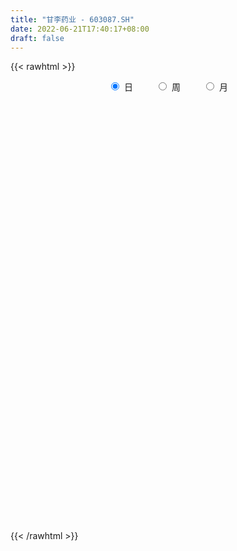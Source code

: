 ```yaml
---
title: "甘李药业 - 603087.SH"
date: 2022-06-21T17:40:17+08:00
draft: false
---
```

{{< rawhtml >}}
    <div style="text-align: center">
        <label style="padding: 1rem;"><input style="margin-right: .5rem" type="radio" name="period" value="D" checked onclick="period_change(this)">日</label>
        <label style="padding: 1rem;"><input style="margin-right: .5rem" type="radio" name="period" value="W" onclick="period_change(this)">周</label>
        <label style="padding: 1rem;"><input style="margin-right: .5rem" type="radio" name="period" value="M" onclick="period_change(this)">月</label>
    </div>
    <div id="chart" style="height: 700px;"></div> 
    <script type="text/javascript">
        const D_v = [1098.54,257.9,315.33,446.21,1379.85,1806.52,822.62,979.66,1244.81,3933.37,2301.64,2888.39,5563.56,36348.81,8197.0,177747.44,95758.16,102603.35,68406.66,80516.4,75981.83,41351.08,66859.57,71590.89,46421.23,44578.84,58151.4,30112.67,33923.48,32670.38,18361.08,33689.09,35402.1,23608.13,19017.78,18590.27,33567.18,21524.45,50193.53,40319.11,45374.05,24464.34,29355.8,53373.84,29315.95,22360.9,14205.19,24825.84,19971.85,15390.8,32191.01,26896.77,29300.33,23049.89,16566.77,22413.13,19061.93,13677.38,20020.02,19465.31,14912.47,16420.29,21993.73,35393.45,21901.98,20282.53,14400.65,9972.54,12718.72,17816.67,30798.23,32948.5,18844.21,19585.31,26246.34,12609.03,16088.64,12137.6,17803.6,11209.15,12378.54,15564.5,13321.1,18346.59,12881.72,25935.8,17657.59,15077.61,17297.18,22917.56,16033.09,12925.66,7371.79,6956.99,10899.66,11182.89,8148.92,7611.0,8315.66,15093.79,23674.26,37574.7,16049.67,12832.89,12739.24,11190.66,8675.81,10751.76,9579.58,11198.13,7270.02,8170.3,14810.31,24939.06,16383.15,32228.49,23124.83,20383.46,19842.15,22817.37,35961.85,27612.09,21386.94,21980.99,35674.36,54474.71,40689.74,28255.15,33873.41,40817.21,63130.26,47433.5,45920.79,85277.79,54655.07,53377.55,54035.98,37147.25,28574.67,24919.33,28128.26,30730.35,44829.43,51350.44,41486.83,29259.61,24139.47,29704.29,25092.83,20540.59,20429.09,24488.84,25642.52,25359.81,28179.42,31616.84,28174.41,32778.06,23789.52,15301.96,19367.09,13417.34,17011.25,12811.41,12200.64,11476.84,26348.51,15525.85,19279.12,17318.61,10239.79,12646.95,9880.09,12696.52,7825.4,7078.4,12611.6,14786.85,9817.06,8116.76,7520.65,6585.69,12886.11,8271.69,12214.44,10295.55,14000.37,10654.86,8635.5,9655.95,7437.42,7258.3,11267.33,9568.87,6914.61,8952.08,8130.75,10454.44,22721.02,12082.88,9681.22,16690.09,16495.07,11134.75,21167.57,14741.57,18587.85,23282.53,12250.04,18546.76,10524.17,9219.59,7532.82,13128.99,21104.2,10065.43,10105.19,10371.26,10778.82,8038.04,13686.37,20359.11,12123.56,15464.09,15873.09,23410.69,16352.5,13403.94,9861.35,11166.08,10596.32,10741.45,9903.18,10557.18,15727.18,8058.87,9930.4,28110.9,12286.66,10712.73,9405.12,12145.34,13453.98,14211.38,26892.76,42462.68,22408.71,16233.03,18856.99,46588.57,19363.84,19633.27,20793.0,21437.84,23851.69,56880.28,49113.58,52957.92,53877.2,68438.3,80928.23,138276.47,92715.76,93395.37,47890.43,49586.75,44301.1,53331.86,57962.25,62992.04,46375.26,42190.7,32358.1,69038.92,41578.08,56779.15,39521.08,29597.83,33604.11,45033.72,24158.21,133959.46,92318.07,40399.59,61217.25,98959.99,62787.8,45614.59,49148.18,32959.04,50579.68,35774.58,28898.22,31191.63,32960.28,29783.26,42172.44,21692.82,28319.76,22538.47,23902.83,27111.8,42597.56,29172.02,21837.15,21939.8,45497.7,29570.78,24797.99,24784.36,55360.63,42908.37,27076.8,23013.98,24817.9,29414.12,25609.76,15932.63,24045.57,23161.36,60958.62,43370.09,27246.54,46490.77,43041.11,33299.4,35376.11,35833.2,31804.33,25172.55,47421.04,36546.82,18644.54,41666.76,30928.28,32024.82,57461.58,94265.01,55805.38,59819.96,28725.63,35472.64,40289.91,48816.31,107517.0,194179.02,137793.72,106145.12,53786.62,68119.07,41431.65,54671.42,40556.25,34650.16,70021.8,90666.09,60857.65,39152.48,44499.71,28661.05,41234.7,35194.88,21349.17,26769.13,25225.41,31678.83,32248.94,30178.1,26296.79,27441.27,24817.11,56161.25,43336.5,29105.0,35940.91,28532.44,37011.94,39449.3,49640.93,58503.27,30077.33,38497.08,30901.06,39297.29,49537.9,29934.21,30810.42,21942.33,25500.96,22832.31,20787.05,26309.91,26081.48,24091.12,43383.61,23387.02,25253.56,38046.11,36452.23,40353.58,53863.58,32626.49,30700.87,59473.71,44686.62,29572.47,44787.28,26719.73,30267.8,44362.4,48435.95,55950.53,53332.85,37709.79,80212.07,43707.63,48322.29,60368.34,52777.59,34584.62,33376.92,30388.98,36519.65,42396.43,36079.14,27322.9,29641.14,46993.57,56545.18,33996.0,30501.2,44718.45,46323.36,35231.37,33926.34,20315.2,20014.0,22639.45,21446.04,35385.6,37718.95,43889.33,29421.84,47512.88,36921.08,48723.41,45040.06,52241.94,47024.95,28009.9,20058.56,27351.2,41412.71,29739.54,25362.52,31514.52,21449.0,23170.65,23393.55,39644.01,23635.81,56385.35,32354.07,34981.82,32096.12,24288.91,45698.13,34537.79,28745.64,46558.34,51027.29,57014.44,45330.0,46814.59,33362.18,34383.74,53215.1,40240.62,58309.54,49642.38,43692.51]
const D_histogram = [0.0,0.582017094,1.5550684686,2.7824769419,4.1694645157,5.6514813178,7.1880056298,8.7549379201,10.3422185031,11.9490685643,13.5811607601,15.2497710316,16.9702893683,15.1074743871,11.2444328708,6.8904129498,3.3269867242,1.0866945904,-0.7096501937,-2.5288984504,-4.9959115996,-6.4990914301,-6.3587695167,-5.8468137682,-5.2934879088,-4.8058400581,-5.3286799862,-5.6073948791,-5.975654565,-5.8686987312,-5.7324483504,-5.3932243172,-4.9131254669,-4.8947669549,-4.7599550454,-4.4009517616,-3.5317798074,-3.2048820203,-6.0816290491,-7.9752091575,-9.4956873747,-9.9368500217,-9.9971685144,-10.0034319955,-9.2596268266,-8.3916028845,-7.3725425554,-6.0337804338,-4.97417445,-3.9722885826,-3.4661385975,-3.1419206436,-2.6295007544,-1.9236235991,-1.1973949972,-0.7349822699,-0.2052188327,0.1594895732,0.6980146937,1.2218515042,1.4873421417,1.721017795,2.0768480272,2.5503114579,2.7158755363,2.4215053215,2.1927466825,2.0867729676,2.2385234159,2.5489641459,3.0510190675,3.3552748333,3.4813245017,3.5704803953,3.128475368,2.8826831887,2.6589743601,2.2377937369,1.6319626684,1.2434838037,1.1491665028,0.9052299689,0.739059865,0.3733880422,0.0962725525,0.5360809952,0.868726831,1.0707531842,0.9143118064,0.9445489787,0.8078952048,0.5177146647,0.3489166365,0.2610613519,0.0932946479,-0.1408659042,-0.2355660565,-0.228419418,-0.184732804,-0.2706224089,-0.5513094541,-1.000662447,-1.4207672447,-1.653689293,-1.5076115636,-1.2194648595,-1.0243527794,-0.7346258768,-0.3920898956,-0.0711692785,0.0848869965,0.1981583704,0.4811636525,0.7537906773,1.0792080542,1.6313457482,1.9202300507,2.141378167,2.0853405602,1.9928754902,2.051467443,1.9991570572,1.9833727993,1.9421169754,2.1506664762,1.7660516679,1.7341659853,1.462872244,1.6369794547,2.0340013469,2.8784216038,3.2791597247,3.9502369363,3.5385067113,3.9574984085,3.8884997265,2.5115605676,1.4285345913,0.4524195851,-0.4225017064,-0.6696076978,-0.6969934543,-0.0794790844,-0.0057272597,-0.7495372917,-1.371574885,-2.1285278968,-2.7672433996,-2.5134847942,-2.3524728176,-2.4702896172,-2.7561698641,-2.5594199854,-2.0895363009,-1.365580803,-0.6244301984,-0.366227467,-0.6761457624,-1.2152356038,-1.3946852701,-1.6788344789,-1.9824437627,-2.3843916524,-2.2260521882,-2.2130727996,-2.0928329528,-2.5035926673,-2.5492100757,-2.8510723967,-3.0008514019,-2.8210835571,-2.4128671498,-2.1115744018,-2.0031526853,-1.6810559386,-1.3025410401,-0.764500922,-0.2142009438,0.1577942206,0.4728378026,0.5054870248,0.6390710207,0.9340352098,1.1376976134,1.2976678828,1.5216556541,1.8541595249,1.9311652278,1.7853463322,1.6374572911,1.4986729809,1.1971471712,0.5897160262,0.4311446718,0.3187327221,0.1172508658,-0.0333988367,0.0312840746,0.4961435734,0.6968450084,0.7753893025,0.9374091025,0.80735346,0.7774532127,1.0641181759,1.0926817616,0.9822880298,0.3390703788,-0.1207891917,-0.6359854426,-0.7681209252,-0.8659112265,-0.9325220109,-0.6650953316,-0.262706637,-0.042557667,0.0710686983,0.0454399263,-0.1664250642,-0.2295393773,-0.0417873544,0.2896267384,0.4601175683,0.4099923208,0.4791912147,0.6918507881,0.5541255545,0.2754948687,0.0980243232,-0.1211947423,-0.225263061,-0.1229147647,-0.1017665298,-0.1859964368,-0.478216554,-0.5831729186,-0.7215544655,-1.2032011865,-1.3672110916,-1.2885097415,-1.2292637216,-1.2846242214,-0.9662841564,-0.7606914009,-0.7949925533,-1.0596456273,-1.0899057944,-1.0859689495,-1.0730073756,-1.3091701513,-1.3344800088,-1.3528128652,-1.3282667612,-1.2285174196,-1.061724949,-1.1138672735,-1.1767080092,-1.2530416638,-1.3482057161,-1.4464726298,-1.3282761252,-0.8465532467,-0.7531684199,-0.9561429019,-1.0729504415,-0.9216886179,-0.7620353607,-0.6031167936,-0.2780308192,0.1048035094,0.417371865,0.5875138124,0.6530220484,1.0360368779,1.3065250641,1.5403805888,1.6251009805,1.5686342917,1.6279138193,1.5365810769,1.3993581869,1.5813534798,1.3695430861,1.251374931,1.4083933474,1.7162413713,1.7743831754,1.6197822899,1.5730145631,1.4644274901,1.4502740467,1.3293730324,1.1378526865,1.0243877233,0.8498641541,0.6525783314,0.363726414,0.20091254,-0.0126722318,-0.0968823596,-0.2555500547,-0.279678545,-0.0490995364,0.0808990608,0.1312840285,0.1849877737,0.374742778,0.4130561602,0.2673451322,0.3266649776,0.4863893101,0.4927944063,0.4705661084,0.4381418023,0.3062159918,0.1117606405,-0.125987956,-0.2173010806,-0.3321646149,-0.4460762104,-0.693440054,-0.9122604441,-0.9937028762,-1.1739582602,-1.1596010625,-1.0481775501,-0.9636060645,-0.9217145685,-0.7669086269,-0.5738625838,-0.3133297454,-0.2251047287,-0.1105064279,0.0589007585,0.2000394037,0.256892973,0.3811586882,0.5945390928,0.6719063948,0.5761114003,0.5305672137,0.4857886595,0.4599609133,0.4954563568,0.6761643941,1.0377066516,1.1447445945,1.0132063464,0.8975398267,0.6388477012,0.4679026516,0.3943120849,0.3368371963,0.2763922717,0.3602141986,0.4526635116,0.4546593396,0.4141360297,0.2632654541,0.1845572938,0.0060893491,-0.1745102589,-0.2617033854,-0.2220043689,-0.2664437768,-0.275166983,-0.2029836225,-0.1331887014,-0.1486562654,-0.1768480987,-0.1645474279,-0.0428973083,-0.0408687432,-0.0302287039,-0.0006401447,0.0022611127,0.0469902948,0.0854902297,-0.0104007908,-0.232061882,-0.3736238335,-0.5020192615,-0.5613186029,-0.6380159447,-0.7992771504,-0.8743543738,-0.9807439033,-0.9406791447,-0.9619383316,-0.8964355479,-0.7715608817,-0.6097934263,-0.426887147,-0.2808282311,-0.2918782652,-0.2820939567,-0.1844543797,-0.1366405736,-0.1088499334,-0.0392967983,0.1441349938,0.1911646536,0.2767961751,0.1906879605,0.2294831613,0.2999744682,0.3840387769,0.4598411088,0.4469475128,0.4202379055,0.2800118991,0.0108928478,-0.2687714845,-0.3866099505,-0.2076985408,-0.1452567565,-0.2666099608,-0.2434751609,-0.1387322109,-0.0046060457,0.0981584977,0.1188576531,0.1850430308,0.2586162249,0.2130346607,0.1431745388,0.0786637158,0.149619884,0.1974006923,0.2021739035,0.2073595432,0.1073982622,-0.0413463622,-0.1949068196,-0.1834474634,-0.2091383498,-0.1714133684,-0.1095673558,-0.0553785678,-0.0789030571,-0.0469772556,-0.1343870351,-0.1947027357,-0.4277982982,-0.5977268311,-0.5627162958,-0.5733907343,-0.3708787681,-0.1089722382,0.0547887123,0.1840623127,0.2940963086,0.3658493487,0.4651729137,0.4989290245,0.4548586522,0.3939141535,0.3438355797,0.2928364384,0.3268674685,0.3682687914,0.2096161686,0.1503927403,0.1415733567,0.1408733685,0.1807159675,0.2600619641,0.3198487913,0.3801057785,0.4283360476,0.4795635139,0.5135748755,0.4693862028,0.4827290262,0.4633232396,0.4393069508,0.4305275386,0.4314154539,0.4871106117,0.4569798831,0.3812512245]
const D_fast = [0.0,0.7275213675,2.0893398593,4.0123675681,6.4417212708,9.3366084023,12.6701341218,16.4258008921,20.5986361009,25.1927533032,30.220135689,35.7011887184,41.6642793971,43.5783330127,42.5263997142,39.8949830306,37.1633034861,35.1946849998,33.2209276673,30.769454798,27.0534637489,23.9255110608,22.4761405951,21.5263929016,20.7563467838,20.0425346199,18.1875246953,16.5069610826,14.6447877554,13.2845689065,11.9877071997,10.9786251536,10.2304426371,9.0251094104,7.9699325586,7.2286979019,7.2149249043,6.7406021864,2.3434478953,-1.5439345025,-5.4383345634,-8.3637097158,-10.9233203371,-13.4304418171,-15.0015433548,-16.2314201339,-17.0554954436,-17.2251784305,-17.4091160592,-17.4003023374,-17.7606870017,-18.2219492087,-18.3669045081,-18.1419332526,-17.7150534,-17.4363862402,-16.9579275111,-16.5533467119,-15.8403179181,-15.0110182315,-14.3736920585,-13.7097619565,-12.8347197175,-11.7236784223,-10.8791454598,-10.5681393443,-10.2487113126,-9.8329917856,-9.1216104834,-8.1739287169,-6.9091190285,-5.7660445543,-4.7696637605,-3.7878877681,-3.4477739533,-2.9728953355,-2.531860574,-2.393592763,-2.5914331644,-2.6690410782,-2.4760667533,-2.4936957951,-2.4751009327,-2.747425745,-3.0004730965,-2.426644405,-1.8768168615,-1.4071022122,-1.3349656384,-1.0685912214,-1.0032711942,-1.1640230681,-1.2455919372,-1.2681818838,-1.4126249259,-1.682001954,-1.8355936204,-1.8855518363,-1.8880484233,-2.0415936305,-2.4601080392,-3.1596266439,-3.9349232528,-4.5812676244,-4.8120927859,-4.8288122966,-4.8897884113,-4.783717978,-4.5392044707,-4.2360761732,-4.058798149,-3.8959871825,-3.4926909873,-3.0316162932,-2.4363969027,-1.4764227717,-0.7074809565,0.0490117016,0.5143092348,0.9200630374,1.491521851,1.9390007294,2.4190596714,2.8633330912,3.6095492112,3.6664473198,4.0681031335,4.1625274532,4.7458795276,5.6514017565,7.2154274144,8.4359554665,10.0945919122,10.567488365,11.9758546643,12.878980914,12.1299318969,11.4040395685,10.5410294586,9.5604827404,9.1459748246,8.9443407045,9.5419853033,9.6143053131,8.6831109582,7.7181796436,6.4290946576,5.098568305,4.7239557118,4.296849484,3.56146028,2.5865375672,2.1434324495,2.0909320588,2.473492356,3.0585354109,3.2251812755,2.7462265395,1.9033277972,1.3752068134,0.6713489848,-0.1278712396,-1.1259170424,-1.5240906252,-2.0643794366,-2.467347828,-3.5040057092,-4.1869256366,-5.2015560568,-6.1015479124,-6.627050957,-6.8220513371,-7.0486521895,-7.4410186444,-7.5391858823,-7.4863062438,-7.1393913562,-6.6426416139,-6.2311978944,-5.7979448617,-5.6389238833,-5.3455721323,-4.8170991407,-4.3290123337,-3.8446250937,-3.2402234088,-2.4441796568,-1.8843826469,-1.5838649595,-1.3223896778,-1.0865057428,-1.0887447596,-1.5487468981,-1.5995320846,-1.6322608537,-1.8044299936,-1.9634294053,-1.8909254753,-1.3020300831,-0.927117396,-0.6547257763,-0.2583537007,-0.1865709782,-0.0221079223,0.5305865849,0.832320611,0.9674988866,0.4090488303,-0.0810080381,-0.7552006497,-1.0793663636,-1.3936344715,-1.6933757586,-1.5922229122,-1.2555108769,-1.0460013236,-0.9146077838,-0.9288765742,-1.1823478307,-1.3028469881,-1.1255418039,-0.7217210264,-0.4362008044,-0.3838279718,-0.1948312742,0.1907909963,0.1915971513,-0.0181598173,-0.171124282,-0.4206420332,-0.581026117,-0.5094065119,-0.5136999094,-0.6444289256,-1.0562031814,-1.3069527756,-1.625722939,-2.4081699565,-2.9139826346,-3.1574087198,-3.4054786303,-3.7819951854,-3.7052261595,-3.6898062543,-3.922855545,-4.4524200258,-4.7551566415,-5.0227120339,-5.278002304,-5.8414576175,-6.2003874772,-6.5569235499,-6.8644441362,-7.0718241495,-7.1704629161,-7.501072059,-7.858089797,-8.2476838676,-8.6798993489,-9.13978442,-9.3536569467,-9.08357238,-9.1784796581,-9.6204898656,-10.0055350155,-10.0846953464,-10.1155509294,-10.1074115607,-9.8518332912,-9.4427980852,-9.0258867633,-8.7088663628,-8.4801026146,-7.8380785657,-7.2409591134,-6.6220084416,-6.1310128048,-5.7953209206,-5.3290629382,-5.0362504114,-4.8236337546,-4.2463000918,-4.115724714,-3.9210491363,-3.411932383,-2.6750240164,-2.1732864184,-1.9229417315,-1.5764558174,-1.3189360179,-0.9705209497,-0.7590787059,-0.6661358801,-0.5235039125,-0.4855614432,-0.519702683,-0.717622997,-0.8302087359,-1.0469615657,-1.1553922834,-1.3779474921,-1.4719956187,-1.2536914942,-1.1034681319,-1.020262157,-0.9203114683,-0.6368707696,-0.4952933473,-0.5741680923,-0.4331820025,-0.1518603424,-0.0222566447,0.0731565845,0.150267729,0.0948959164,-0.0716192748,-0.3408648602,-0.4865032549,-0.6844079431,-0.9098385911,-1.3305624482,-1.7774479494,-2.1073161004,-2.5810610496,-2.8566041174,-3.0072249926,-3.1635550231,-3.3520921692,-3.3890133843,-3.3394329872,-3.1572325851,-3.1252837506,-3.0383120568,-2.8541796807,-2.6630311846,-2.5419543721,-2.3223989849,-1.960383807,-1.7150399064,-1.6668070508,-1.579709434,-1.5030408233,-1.4138783411,-1.2545188085,-0.9047696726,-0.2838007522,0.1094233394,0.2311866778,0.3399051148,0.2409249145,0.1869555278,0.2119429824,0.2386773929,0.2473305362,0.4212060127,0.6268212036,0.7424818665,0.805492564,0.720438352,0.6878695151,0.5109239078,0.2866967349,0.1340777621,0.1182756864,0.0072253343,-0.0702896177,-0.0488521628,-0.012354417,-0.0649860474,-0.1373899054,-0.1662260915,-0.055300299,-0.0634889197,-0.0604060564,-0.0309775333,-0.0275109977,0.0289657581,0.0888382504,-0.0096529679,-0.2893295296,-0.5242974394,-0.7781976828,-0.9778266749,-1.2140280028,-1.5751084962,-1.868774313,-2.2203498183,-2.4154548459,-2.6771986158,-2.835804719,-2.9038202732,-2.8945011743,-2.8183166818,-2.7424648238,-2.8264844242,-2.8872236048,-2.8356976227,-2.8220439601,-2.8214658032,-2.7617368677,-2.5422713272,-2.4474505039,-2.2926199387,-2.3310561632,-2.234890172,-2.0894052481,-1.9093312451,-1.718568636,-1.6197253538,-1.5413754848,-1.6115985164,-1.8779943557,-2.2248515592,-2.4393425127,-2.3123557383,-2.2862281431,-2.4742338376,-2.5119678279,-2.4419079306,-2.3089332768,-2.181629109,-2.1312155404,-2.018769405,-1.8805421546,-1.8728650536,-1.9069315408,-1.9517764349,-1.8434152957,-1.7462843143,-1.6909676272,-1.6339421018,-1.7070538171,-1.8661350321,-2.0684221945,-2.1028247041,-2.1808001779,-2.1859285386,-2.1514743649,-2.111130219,-2.1543804725,-2.1341989848,-2.2552055232,-2.3641969076,-2.7042420447,-3.0236022854,-3.1292708241,-3.2832929461,-3.173500672,-2.9388372017,-2.761379073,-2.5860898945,-2.4025318214,-2.2393164442,-2.0236996507,-1.8652112837,-1.795566993,-1.7580329533,-1.7221526322,-1.699942664,-1.5841947668,-1.450726246,-1.5569748266,-1.5786000698,-1.5520261142,-1.5175077603,-1.4324861695,-1.2881246819,-1.1483756568,-0.993092225,-0.837777944,-0.6666595992,-0.5042545187,-0.4310966407,-0.2970715608,-0.2006465375,-0.1148360885,-0.0159836161,0.0927581627,0.2702309733,0.3543452156,0.373929363]
const D_slow = [0.0,0.1455042735,0.5342713907,1.2298906261,2.2722567551,3.6851270845,5.482128492,7.670862972,10.2564175978,13.2436847388,16.6389749289,20.4514176868,24.6939900289,28.4708586256,31.2819668433,33.0045700808,33.8363167618,34.1079904094,33.930577861,33.2983532484,32.0493753485,30.424602491,28.8349101118,27.3732066697,26.0498346926,24.848374678,23.5162046815,22.1143559617,20.6204423204,19.1532676376,17.7201555501,16.3718494708,15.143568104,13.9198763653,12.729887604,11.6296496636,10.7467047117,9.9454842066,8.4250769444,6.431274655,4.0573528113,1.5731403059,-0.9261518227,-3.4270098216,-5.7419165282,-7.8398172494,-9.6829528882,-11.1913979967,-12.4349416092,-13.4280137548,-14.2945484042,-15.0800285651,-15.7374037537,-16.2183096535,-16.5176584028,-16.7014039703,-16.7527086784,-16.7128362851,-16.5383326117,-16.2328697357,-15.8610342002,-15.4307797515,-14.9115677447,-14.2739898802,-13.5950209961,-12.9896446658,-12.4414579951,-11.9197647532,-11.3601338993,-10.7228928628,-9.9601380959,-9.1213193876,-8.2509882622,-7.3583681634,-6.5762493214,-5.8555785242,-5.1908349341,-4.6313864999,-4.2233958328,-3.9125248819,-3.6252332562,-3.398925764,-3.2141607977,-3.1208137871,-3.096745649,-2.9627254002,-2.7455436925,-2.4778553964,-2.2492774448,-2.0131402001,-1.8111663989,-1.6817377328,-1.5945085737,-1.5292432357,-1.5059195737,-1.5411360498,-1.6000275639,-1.6571324184,-1.7033156194,-1.7709712216,-1.9087985851,-2.1589641969,-2.5141560081,-2.9275783313,-3.3044812222,-3.6093474371,-3.8654356319,-4.0490921012,-4.1471145751,-4.1649068947,-4.1436851456,-4.0941455529,-3.9738546398,-3.7854069705,-3.5156049569,-3.1077685199,-2.6277110072,-2.0923664655,-1.5710313254,-1.0728124528,-0.5599455921,-0.0601563278,0.435686872,0.9212161159,1.4588827349,1.9003956519,2.3339371482,2.6996552092,3.1089000729,3.6174004096,4.3370058106,5.1567957418,6.1443549759,7.0289816537,8.0183562558,8.9904811874,9.6183713293,9.9755049772,10.0886098734,9.9829844468,9.8155825224,9.6413341588,9.6214643877,9.6200325728,9.4326482499,9.0897545286,8.5576225544,7.8658117045,7.237440506,6.6493223016,6.0317498973,5.3427074313,4.7028524349,4.1804683597,3.8390731589,3.6829656093,3.5914087426,3.422372302,3.118563401,2.7698920835,2.3501834638,1.8545725231,1.25847461,0.7019615629,0.148693363,-0.3745148752,-1.000413042,-1.6377155609,-2.3504836601,-3.1006965106,-3.8059673998,-4.4091841873,-4.9370777877,-5.4378659591,-5.8581299437,-6.1837652037,-6.3748904342,-6.4284406702,-6.388992115,-6.2707826643,-6.1444109081,-5.984643153,-5.7511343505,-5.4667099472,-5.1422929765,-4.7618790629,-4.2983391817,-3.8155478747,-3.3692112917,-2.9598469689,-2.5851787237,-2.2858919309,-2.1384629243,-2.0306767564,-1.9509935759,-1.9216808594,-1.9300305686,-1.9222095499,-1.7981736566,-1.6239624045,-1.4301150788,-1.1957628032,-0.9939244382,-0.799561135,-0.533531591,-0.2603611506,-0.0147891432,0.0699784515,0.0397811536,-0.1192152071,-0.3112454384,-0.527723245,-0.7608537477,-0.9271275806,-0.9928042399,-1.0034436566,-0.985676482,-0.9743165005,-1.0159227665,-1.0733076108,-1.0837544494,-1.0113477648,-0.8963183728,-0.7938202926,-0.6740224889,-0.5010597919,-0.3625284032,-0.2936546861,-0.2691486052,-0.2994472908,-0.3557630561,-0.3864917472,-0.4119333797,-0.4584324889,-0.5779866274,-0.723779857,-0.9041684734,-1.20496877,-1.5467715429,-1.8688989783,-2.1762149087,-2.497370964,-2.7389420031,-2.9291148534,-3.1278629917,-3.3927743985,-3.6652508471,-3.9367430845,-4.2049949284,-4.5322874662,-4.8659074684,-5.2041106847,-5.536177375,-5.8433067299,-6.1087379672,-6.3872047855,-6.6813817878,-6.9946422038,-7.3316936328,-7.6933117902,-8.0253808215,-8.2370191332,-8.4253112382,-8.6643469637,-8.932584574,-9.1630067285,-9.3535155687,-9.5042947671,-9.5738024719,-9.5476015946,-9.4432586283,-9.2963801752,-9.1331246631,-8.8741154436,-8.5474841776,-8.1623890304,-7.7561137853,-7.3639552123,-6.9569767575,-6.5728314883,-6.2229919415,-5.8276535716,-5.4852678001,-5.1724240673,-4.8203257305,-4.3912653876,-3.9476695938,-3.5427240213,-3.1494703805,-2.783363508,-2.4207949963,-2.0884517382,-1.8039885666,-1.5478916358,-1.3354255973,-1.1722810144,-1.0813494109,-1.0311212759,-1.0342893339,-1.0585099238,-1.1223974375,-1.1923170737,-1.2045919578,-1.1843671926,-1.1515461855,-1.1052992421,-1.0116135476,-0.9083495075,-0.8415132245,-0.7598469801,-0.6382496525,-0.515051051,-0.3974095239,-0.2878740733,-0.2113200754,-0.1833799152,-0.2148769042,-0.2692021744,-0.3522433281,-0.4637623807,-0.6371223942,-0.8651875052,-1.1136132243,-1.4071027893,-1.697003055,-1.9590474425,-2.1999489586,-2.4303776007,-2.6221047574,-2.7655704034,-2.8439028397,-2.9001790219,-2.9278056289,-2.9130804393,-2.8630705883,-2.7988473451,-2.703557673,-2.5549228998,-2.3869463011,-2.2429184511,-2.1102766477,-1.9888294828,-1.8738392545,-1.7499751653,-1.5809340667,-1.3215074038,-1.0353212552,-0.7820196686,-0.5576347119,-0.3979227866,-0.2809471237,-0.1823691025,-0.0981598034,-0.0290617355,0.0609918141,0.174157692,0.2878225269,0.3913565343,0.4571728979,0.5033122213,0.5048345586,0.4612069939,0.3957811475,0.3402800553,0.2736691111,0.2048773653,0.1541314597,0.1208342844,0.083670218,0.0394581933,-0.0016786636,-0.0124029907,-0.0226201765,-0.0301773525,-0.0303373886,-0.0297721105,-0.0180245368,0.0033480207,0.000747823,-0.0572676475,-0.1506736059,-0.2761784213,-0.416508072,-0.5760120582,-0.7758313458,-0.9944199392,-1.2396059151,-1.4747757012,-1.7152602841,-1.9393691711,-2.1322593915,-2.2847077481,-2.3914295348,-2.4616365926,-2.5346061589,-2.6051296481,-2.651243243,-2.6854033864,-2.7126158698,-2.7224400694,-2.6864063209,-2.6386151575,-2.5694161138,-2.5217441236,-2.4643733333,-2.3893797163,-2.293370022,-2.1784097448,-2.0666728666,-1.9616133903,-1.8916104155,-1.8888872035,-1.9560800746,-2.0527325623,-2.1046571975,-2.1409713866,-2.2076238768,-2.268492667,-2.3031757197,-2.3043272312,-2.2797876067,-2.2500731935,-2.2038124358,-2.1391583795,-2.0858997143,-2.0501060796,-2.0304401507,-1.9930351797,-1.9436850066,-1.8931415307,-1.8413016449,-1.8144520794,-1.8247886699,-1.8735153748,-1.9193772407,-1.9716618281,-2.0145151702,-2.0419070092,-2.0557516511,-2.0754774154,-2.0872217293,-2.1208184881,-2.169494172,-2.2764437465,-2.4258754543,-2.5665545283,-2.7099022118,-2.8026219039,-2.8298649634,-2.8161677853,-2.7701522072,-2.69662813,-2.6051657929,-2.4888725644,-2.3641403083,-2.2504256452,-2.1519471069,-2.0659882119,-1.9927791023,-1.9110622352,-1.8189950374,-1.7665909952,-1.7289928101,-1.6935994709,-1.6583811288,-1.613202137,-1.5481866459,-1.4682244481,-1.3731980035,-1.2661139916,-1.1462231131,-1.0178293942,-0.9004828435,-0.779800587,-0.6639697771,-0.5541430394,-0.4465111547,-0.3386572912,-0.2168796383,-0.1026346675,-0.0073218614]
const D_data = [['2020-06-29', 91.18, 91.18, 91.18, 91.18],['2020-06-30', 100.3, 100.3, 100.3, 100.3],['2020-07-01', 110.33, 110.33, 110.33, 110.33],['2020-07-02', 121.36, 121.36, 121.36, 121.36],['2020-07-03', 133.5, 133.5, 133.5, 133.5],['2020-07-06', 146.85, 146.85, 146.85, 146.85],['2020-07-07', 161.54, 161.54, 161.54, 161.54],['2020-07-08', 177.69, 177.69, 177.69, 177.69],['2020-07-09', 195.46, 195.46, 195.46, 195.46],['2020-07-10', 215.01, 215.01, 215.01, 215.01],['2020-07-13', 236.51, 236.51, 236.51, 236.51],['2020-07-14', 260.16, 260.16, 260.16, 260.16],['2020-07-15', 286.18, 286.18, 286.18, 286.18],['2020-07-16', 266.0, 257.56, 257.56, 268.0],['2020-07-17', 231.8, 231.8, 231.8, 231.8],['2020-07-20', 208.62, 215.22, 208.62, 230.0],['2020-07-21', 207.0, 212.52, 204.0, 218.06],['2020-07-22', 209.8, 219.98, 205.0, 225.99],['2020-07-23', 215.99, 219.6, 212.6, 224.13],['2020-07-24', 218.0, 213.0, 212.68, 232.65],['2020-07-27', 214.98, 194.89, 191.7, 216.0],['2020-07-28', 197.88, 196.04, 193.21, 201.0],['2020-07-29', 194.2, 212.01, 193.69, 215.0],['2020-07-30', 211.0, 217.55, 209.12, 229.28],['2020-07-31', 214.24, 220.3, 214.2, 224.5],['2020-08-03', 220.5, 221.88, 218.01, 225.5],['2020-08-04', 222.0, 208.5, 207.5, 222.0],['2020-08-05', 204.0, 208.25, 203.0, 211.88],['2020-08-06', 206.5, 203.77, 200.01, 210.1],['2020-08-07', 203.66, 207.1, 198.25, 208.5],['2020-08-10', 205.0, 206.1, 201.61, 206.38],['2020-08-11', 205.41, 207.9, 204.5, 215.11],['2020-08-12', 208.5, 210.0, 202.0, 215.1],['2020-08-13', 212.0, 203.7, 203.0, 212.11],['2020-08-14', 207.0, 203.6, 200.58, 207.99],['2020-08-17', 201.77, 205.81, 200.77, 206.14],['2020-08-18', 204.9, 213.95, 203.61, 215.04],['2020-08-19', 212.0, 209.17, 208.53, 214.0],['2020-08-20', 150.0, 159.67, 150.0, 163.96],['2020-08-21', 155.3, 154.46, 152.12, 157.39],['2020-08-24', 153.87, 143.6, 140.0, 153.88],['2020-08-25', 144.9, 144.4, 142.4, 145.79],['2020-08-26', 143.07, 139.85, 139.8, 145.85],['2020-08-27', 138.3, 132.0, 129.92, 139.7],['2020-08-28', 132.05, 135.01, 130.05, 135.45],['2020-08-31', 133.85, 132.88, 132.81, 136.0],['2020-09-01', 131.03, 132.31, 131.03, 132.77],['2020-09-02', 132.55, 135.84, 132.55, 136.77],['2020-09-03', 135.84, 132.74, 132.5, 135.84],['2020-09-04', 130.03, 132.17, 129.12, 132.65],['2020-09-07', 130.28, 125.08, 124.81, 131.8],['2020-09-08', 125.08, 120.3, 119.19, 125.99],['2020-09-09', 118.0, 120.41, 114.51, 123.49],['2020-09-10', 121.1, 122.03, 120.8, 125.6],['2020-09-11', 123.0, 122.58, 122.28, 125.53],['2020-09-14', 124.0, 119.35, 118.01, 124.0],['2020-09-15', 119.34, 120.12, 116.01, 121.5],['2020-09-16', 119.09, 118.07, 117.5, 121.3],['2020-09-17', 117.44, 120.67, 116.01, 121.16],['2020-09-18', 122.65, 121.8, 120.03, 124.83],['2020-09-21', 121.0, 119.5, 118.9, 121.49],['2020-09-22', 118.8, 119.51, 117.5, 122.1],['2020-09-23', 119.57, 122.0, 118.59, 123.11],['2020-09-24', 121.27, 125.5, 121.0, 126.24],['2020-09-25', 125.61, 123.5, 122.68, 126.94],['2020-09-28', 122.6, 117.55, 117.55, 123.01],['2020-09-29', 117.6, 116.99, 115.5, 118.6],['2020-09-30', 117.01, 117.6, 116.7, 118.8],['2020-10-09', 119.0, 121.03, 119.0, 121.18],['2020-10-12', 121.03, 124.62, 121.03, 125.03],['2020-10-13', 124.2, 130.0, 124.0, 131.3],['2020-10-14', 130.1, 130.92, 128.13, 135.0],['2020-10-15', 130.0, 131.36, 128.5, 132.72],['2020-10-16', 130.83, 133.2, 130.6, 135.0],['2020-10-19', 134.0, 127.28, 127.08, 135.17],['2020-10-20', 126.61, 129.4, 126.28, 129.65],['2020-10-21', 129.45, 129.84, 128.5, 133.36],['2020-10-22', 129.85, 126.88, 126.58, 129.85],['2020-10-23', 126.85, 122.7, 122.01, 128.24],['2020-10-26', 121.11, 123.3, 118.65, 123.45],['2020-10-27', 121.91, 126.1, 121.91, 126.48],['2020-10-28', 124.0, 123.63, 122.24, 124.98],['2020-10-29', 120.5, 123.68, 120.5, 124.61],['2020-10-30', 123.18, 119.73, 119.73, 123.19],['2020-11-02', 119.03, 118.84, 117.85, 120.88],['2020-11-03', 118.83, 128.09, 118.2, 129.7],['2020-11-04', 128.0, 129.0, 126.55, 130.02],['2020-11-05', 130.15, 129.22, 127.78, 131.35],['2020-11-06', 128.68, 125.31, 124.3, 128.68],['2020-11-09', 125.31, 127.75, 123.53, 128.41],['2020-11-10', 127.89, 125.8, 125.68, 129.29],['2020-11-11', 126.01, 123.0, 121.89, 126.43],['2020-11-12', 122.88, 123.39, 122.03, 124.3],['2020-11-13', 122.6, 123.73, 121.35, 124.1],['2020-11-16', 124.15, 121.96, 121.51, 124.89],['2020-11-17', 121.7, 119.8, 119.08, 121.96],['2020-11-18', 119.88, 120.28, 119.88, 121.97],['2020-11-19', 120.28, 120.9, 119.2, 121.2],['2020-11-20', 120.3, 121.09, 120.3, 122.7],['2020-11-23', 120.38, 118.92, 118.03, 121.09],['2020-11-24', 114.1, 114.89, 114.1, 118.5],['2020-11-25', 114.29, 109.88, 106.0, 114.99],['2020-11-26', 109.88, 106.58, 106.02, 109.88],['2020-11-27', 106.1, 105.53, 104.0, 107.49],['2020-11-30', 105.54, 108.33, 105.5, 108.88],['2020-12-01', 108.33, 109.7, 107.63, 111.88],['2020-12-02', 109.4, 108.41, 108.1, 110.32],['2020-12-03', 108.41, 109.64, 108.05, 111.11],['2020-12-04', 109.34, 110.98, 108.5, 111.11],['2020-12-07', 111.31, 111.73, 111.0, 113.13],['2020-12-08', 111.71, 110.37, 110.21, 112.31],['2020-12-09', 109.91, 110.09, 109.6, 111.98],['2020-12-10', 109.12, 112.99, 108.11, 113.2],['2020-12-11', 113.0, 114.31, 112.66, 117.05],['2020-12-14', 114.0, 116.81, 111.17, 117.12],['2020-12-15', 117.81, 122.65, 117.26, 124.9],['2020-12-16', 122.65, 122.65, 121.5, 126.66],['2020-12-17', 122.52, 124.48, 122.52, 125.8],['2020-12-18', 123.95, 122.89, 122.68, 126.39],['2020-12-21', 122.0, 123.48, 118.41, 124.44],['2020-12-22', 124.34, 126.79, 124.3, 129.4],['2020-12-23', 127.5, 127.0, 126.2, 130.89],['2020-12-24', 126.79, 128.9, 125.35, 130.5],['2020-12-25', 128.94, 130.1, 127.12, 130.2],['2020-12-28', 130.97, 135.5, 128.53, 135.77],['2020-12-29', 135.7, 129.4, 129.01, 143.27],['2020-12-30', 129.38, 134.4, 125.26, 134.58],['2020-12-31', 132.05, 132.22, 130.03, 135.5],['2021-01-04', 132.2, 139.2, 129.0, 139.2],['2021-01-05', 137.1, 145.5, 137.1, 145.5],['2021-01-06', 146.99, 157.02, 146.76, 159.9],['2021-01-07', 157.27, 157.99, 150.01, 160.58],['2021-01-08', 156.0, 168.0, 155.01, 168.01],['2021-01-11', 168.6, 159.08, 154.44, 181.28],['2021-01-12', 160.0, 173.6, 155.49, 173.75],['2021-01-13', 173.65, 172.8, 165.89, 179.74],['2021-01-14', 169.0, 156.38, 156.23, 171.48],['2021-01-15', 155.6, 156.37, 150.5, 159.9],['2021-01-18', 154.0, 154.31, 151.17, 159.59],['2021-01-19', 153.2, 152.0, 151.88, 158.32],['2021-01-20', 151.9, 157.8, 151.9, 158.6],['2021-01-21', 156.28, 160.65, 155.94, 162.61],['2021-01-22', 160.98, 171.4, 157.0, 171.52],['2021-01-25', 171.23, 167.8, 165.6, 178.87],['2021-01-26', 163.9, 156.79, 156.66, 165.97],['2021-01-27', 155.99, 155.08, 149.26, 158.14],['2021-01-28', 152.41, 149.5, 149.49, 155.0],['2021-01-29', 151.0, 146.4, 143.0, 154.48],['2021-02-01', 147.69, 155.5, 146.5, 155.5],['2021-02-02', 155.8, 154.5, 152.7, 157.3],['2021-02-03', 155.18, 150.09, 150.0, 156.5],['2021-02-04', 147.69, 145.6, 143.0, 150.69],['2021-02-05', 148.59, 149.99, 147.35, 153.68],['2021-02-08', 152.0, 153.99, 145.11, 155.5],['2021-02-09', 153.53, 159.6, 151.8, 162.54],['2021-02-10', 158.2, 163.53, 158.2, 166.0],['2021-02-18', 168.0, 160.31, 159.0, 168.0],['2021-02-19', 161.0, 153.13, 150.6, 161.44],['2021-02-22', 152.65, 147.66, 147.65, 153.25],['2021-02-23', 147.66, 149.59, 147.01, 151.3],['2021-02-24', 148.1, 146.15, 144.5, 150.15],['2021-02-25', 147.0, 143.14, 143.0, 147.5],['2021-02-26', 141.0, 138.46, 136.4, 142.02],['2021-03-01', 140.0, 143.11, 138.79, 143.18],['2021-03-02', 143.28, 140.03, 139.2, 144.29],['2021-03-03', 140.0, 139.99, 137.99, 140.88],['2021-03-04', 139.53, 130.6, 130.2, 139.53],['2021-03-05', 129.8, 131.72, 126.41, 133.1],['2021-03-08', 131.73, 125.11, 125.07, 133.65],['2021-03-09', 124.91, 123.05, 122.69, 127.48],['2021-03-10', 125.0, 124.43, 123.22, 126.0],['2021-03-11', 124.1, 126.2, 123.9, 127.47],['2021-03-12', 126.5, 124.3, 123.4, 126.74],['2021-03-15', 123.2, 120.6, 120.0, 123.97],['2021-03-16', 121.99, 122.16, 120.4, 122.34],['2021-03-17', 122.21, 122.71, 121.04, 123.43],['2021-03-18', 122.72, 125.47, 122.71, 126.76],['2021-03-19', 123.5, 127.27, 123.0, 127.28],['2021-03-22', 126.9, 126.6, 125.5, 128.8],['2021-03-23', 126.5, 127.1, 125.14, 128.15],['2021-03-24', 127.0, 124.01, 123.8, 127.85],['2021-03-25', 124.5, 125.32, 122.08, 125.72],['2021-03-26', 126.0, 128.3, 125.33, 128.68],['2021-03-29', 128.3, 128.54, 126.8, 129.5],['2021-03-30', 127.38, 129.2, 127.37, 132.7],['2021-03-31', 130.0, 131.47, 128.2, 131.5],['2021-04-01', 131.0, 135.05, 130.81, 136.19],['2021-04-02', 135.26, 133.9, 133.0, 136.48],['2021-04-06', 133.99, 131.9, 131.21, 134.02],['2021-04-07', 132.27, 132.0, 128.65, 132.99],['2021-04-08', 130.82, 132.2, 130.21, 133.45],['2021-04-09', 132.0, 129.7, 129.68, 133.27],['2021-04-12', 129.0, 123.8, 123.57, 130.13],['2021-04-13', 123.5, 127.46, 123.3, 128.45],['2021-04-14', 128.32, 127.32, 126.08, 129.0],['2021-04-15', 125.44, 125.25, 123.58, 127.0],['2021-04-16', 126.89, 124.69, 124.0, 128.0],['2021-04-19', 124.0, 126.88, 122.41, 127.5],['2021-04-20', 126.5, 133.28, 124.54, 134.76],['2021-04-21', 133.0, 132.01, 131.58, 134.96],['2021-04-22', 132.5, 131.61, 130.0, 133.2],['2021-04-23', 132.3, 133.81, 131.5, 136.5],['2021-04-26', 135.0, 130.78, 130.29, 136.5],['2021-04-27', 129.08, 132.11, 127.31, 132.65],['2021-04-28', 132.09, 137.42, 132.09, 137.43],['2021-04-29', 137.88, 135.85, 134.1, 137.9],['2021-04-30', 135.35, 134.7, 132.85, 138.5],['2021-05-06', 133.01, 126.51, 125.55, 133.71],['2021-05-07', 126.01, 125.91, 125.79, 129.2],['2021-05-10', 125.01, 122.26, 120.01, 125.82],['2021-05-11', 121.31, 124.71, 120.08, 126.88],['2021-05-12', 124.7, 123.8, 121.2, 124.71],['2021-05-13', 121.97, 122.93, 121.5, 124.98],['2021-05-14', 123.0, 126.9, 123.0, 127.72],['2021-05-17', 125.17, 129.9, 125.17, 130.98],['2021-05-18', 128.96, 129.04, 127.0, 129.87],['2021-05-19', 129.04, 128.48, 127.82, 130.88],['2021-05-20', 128.29, 126.88, 126.5, 129.99],['2021-05-21', 126.5, 123.71, 123.5, 127.5],['2021-05-24', 123.8, 124.52, 121.85, 125.3],['2021-05-25', 124.51, 127.74, 123.61, 127.96],['2021-05-26', 127.74, 130.9, 126.61, 132.97],['2021-05-27', 130.82, 130.41, 128.66, 131.76],['2021-05-28', 130.05, 128.2, 127.67, 132.02],['2021-05-31', 127.78, 130.0, 127.38, 132.53],['2021-06-01', 130.53, 132.95, 129.23, 134.97],['2021-06-02', 133.48, 129.2, 129.2, 133.48],['2021-06-03', 129.06, 126.59, 126.58, 129.66],['2021-06-04', 126.6, 126.73, 126.01, 128.32],['2021-06-07', 126.01, 125.08, 123.5, 126.51],['2021-06-08', 124.8, 125.46, 124.11, 127.13],['2021-06-09', 125.0, 127.85, 124.5, 128.3],['2021-06-10', 127.88, 127.02, 126.0, 128.6],['2021-06-11', 126.8, 125.35, 124.6, 126.8],['2021-06-15', 124.46, 121.38, 120.84, 125.25],['2021-06-16', 121.39, 122.13, 120.67, 122.67],['2021-06-17', 122.0, 120.41, 120.25, 122.65],['2021-06-18', 120.41, 113.5, 111.4, 120.5],['2021-06-21', 113.02, 114.5, 110.5, 114.5],['2021-06-22', 114.12, 116.0, 113.77, 117.0],['2021-06-23', 115.0, 114.83, 114.0, 115.84],['2021-06-24', 114.22, 112.06, 111.91, 114.8],['2021-06-25', 111.8, 116.18, 111.78, 116.63],['2021-06-28', 116.5, 115.09, 113.76, 116.97],['2021-06-29', 114.0, 111.49, 111.39, 114.96],['2021-06-30', 111.5, 106.58, 105.2, 111.82],['2021-07-01', 106.34, 107.35, 105.59, 109.29],['2021-07-02', 107.3, 106.29, 105.0, 108.99],['2021-07-05', 105.5, 105.0, 104.1, 107.58],['2021-07-06', 104.37, 99.69, 98.0, 104.89],['2021-07-07', 99.64, 99.89, 98.75, 101.09],['2021-07-08', 99.48, 98.06, 98.02, 99.61],['2021-07-09', 97.95, 96.77, 95.25, 97.95],['2021-07-12', 97.0, 96.21, 95.1, 98.0],['2021-07-13', 96.52, 96.0, 95.4, 96.98],['2021-07-14', 95.5, 91.8, 91.64, 95.5],['2021-07-15', 91.33, 89.5, 89.25, 92.33],['2021-07-16', 89.51, 87.0, 86.38, 89.61],['2021-07-19', 86.24, 84.23, 83.8, 87.7],['2021-07-20', 83.31, 81.47, 81.27, 83.7],['2021-07-21', 82.0, 82.0, 80.0, 83.15],['2021-07-22', 82.51, 86.15, 82.4, 86.98],['2021-07-23', 85.0, 81.01, 80.89, 85.01],['2021-07-26', 79.5, 75.09, 73.03, 79.5],['2021-07-27', 75.0, 73.23, 73.21, 75.69],['2021-07-28', 73.15, 74.59, 72.0, 75.5],['2021-07-29', 75.03, 73.54, 73.21, 75.98],['2021-07-30', 72.78, 72.5, 71.13, 73.22],['2021-08-02', 72.2, 74.18, 70.08, 74.96],['2021-08-03', 73.98, 75.39, 73.32, 76.4],['2021-08-04', 75.39, 75.25, 73.5, 76.48],['2021-08-05', 74.9, 73.84, 73.8, 76.7],['2021-08-06', 74.41, 72.35, 71.99, 74.41],['2021-08-09', 72.69, 76.94, 72.31, 78.5],['2021-08-10', 75.4, 77.0, 75.08, 77.6],['2021-08-11', 77.0, 77.86, 76.01, 79.8],['2021-08-12', 77.11, 76.99, 75.73, 77.75],['2021-08-13', 76.86, 75.5, 75.01, 76.86],['2021-08-16', 75.29, 77.22, 74.7, 78.3],['2021-08-17', 77.2, 75.55, 74.91, 79.15],['2021-08-18', 75.05, 74.62, 74.18, 75.97],['2021-08-19', 75.44, 79.08, 75.44, 82.08],['2021-08-20', 77.11, 74.44, 73.1, 77.11],['2021-08-23', 73.6, 75.01, 73.04, 75.55],['2021-08-24', 75.08, 78.92, 74.18, 79.35],['2021-08-25', 79.5, 82.67, 79.5, 85.49],['2021-08-26', 83.91, 81.34, 80.13, 84.3],['2021-08-27', 81.93, 79.24, 79.1, 82.1],['2021-08-30', 79.0, 80.85, 77.0, 81.77],['2021-08-31', 80.25, 80.45, 79.24, 81.68],['2021-09-01', 80.11, 82.1, 78.96, 82.58],['2021-09-02', 81.95, 81.19, 81.0, 82.95],['2021-09-03', 81.48, 80.17, 79.85, 81.49],['2021-09-06', 80.0, 80.95, 79.51, 81.88],['2021-09-07', 80.96, 79.95, 79.7, 80.96],['2021-09-08', 79.96, 79.08, 79.0, 80.46],['2021-09-09', 78.91, 76.86, 75.81, 79.0],['2021-09-10', 76.5, 77.29, 75.91, 77.45],['2021-09-13', 77.3, 75.56, 75.37, 78.45],['2021-09-14', 75.0, 76.18, 74.8, 77.16],['2021-09-15', 76.15, 74.29, 74.18, 76.15],['2021-09-16', 74.01, 75.1, 72.87, 75.49],['2021-09-17', 74.42, 78.55, 74.3, 79.06],['2021-09-22', 77.8, 78.11, 76.0, 80.23],['2021-09-23', 78.44, 77.52, 77.1, 78.7],['2021-09-24', 77.15, 77.81, 76.2, 78.99],['2021-09-27', 77.8, 80.25, 77.21, 80.34],['2021-09-28', 81.58, 79.15, 78.88, 81.86],['2021-09-29', 78.86, 76.7, 76.7, 78.86],['2021-09-30', 76.95, 79.16, 76.95, 79.87],['2021-10-08', 79.23, 81.24, 78.01, 82.39],['2021-10-11', 81.25, 80.08, 79.54, 83.38],['2021-10-12', 79.38, 80.0, 79.12, 81.5],['2021-10-13', 79.91, 80.04, 79.21, 80.65],['2021-10-14', 80.22, 78.61, 78.59, 80.8],['2021-10-15', 78.85, 77.08, 77.0, 79.12],['2021-10-18', 77.0, 75.33, 74.8, 77.0],['2021-10-19', 75.28, 76.1, 75.02, 76.6],['2021-10-20', 76.14, 74.98, 74.88, 76.72],['2021-10-21', 74.99, 74.0, 73.5, 75.16],['2021-10-22', 72.0, 70.81, 70.0, 72.0],['2021-10-25', 70.5, 69.15, 68.48, 70.73],['2021-10-26', 69.0, 69.15, 68.17, 69.81],['2021-10-27', 69.15, 66.15, 66.0, 69.3],['2021-10-28', 66.0, 66.98, 65.66, 67.29],['2021-10-29', 66.74, 67.39, 65.76, 67.79],['2021-11-01', 67.33, 66.48, 65.5, 67.33],['2021-11-02', 66.37, 65.2, 65.12, 67.6],['2021-11-03', 65.0, 66.11, 65.0, 66.41],['2021-11-04', 66.02, 66.61, 65.82, 66.66],['2021-11-05', 66.85, 67.93, 66.2, 68.9],['2021-11-08', 67.98, 66.09, 65.8, 68.0],['2021-11-09', 66.0, 66.42, 65.8, 66.89],['2021-11-10', 66.4, 67.44, 65.4, 68.11],['2021-11-11', 67.19, 67.62, 66.9, 67.85],['2021-11-12', 67.6, 66.88, 66.81, 67.63],['2021-11-15', 66.6, 68.08, 66.07, 68.79],['2021-11-16', 68.0, 70.13, 67.8, 71.16],['2021-11-17', 70.15, 69.37, 68.81, 70.48],['2021-11-18', 68.82, 67.32, 67.15, 69.12],['2021-11-19', 67.32, 67.7, 67.0, 67.91],['2021-11-22', 67.87, 67.58, 67.0, 68.0],['2021-11-23', 67.51, 67.73, 67.01, 68.27],['2021-11-24', 67.55, 68.65, 67.55, 68.93],['2021-11-25', 68.65, 71.29, 68.6, 71.85],['2021-11-26', 71.45, 75.51, 70.0, 78.0],['2021-11-29', 75.51, 74.3, 74.1, 78.35],['2021-11-30', 74.3, 71.98, 71.39, 74.5],['2021-12-01', 72.21, 72.18, 71.15, 72.6],['2021-12-02', 71.74, 69.92, 69.88, 72.11],['2021-12-03', 69.9, 70.25, 69.9, 70.89],['2021-12-06', 70.26, 71.12, 69.11, 71.8],['2021-12-07', 72.0, 71.24, 70.66, 72.0],['2021-12-08', 71.8, 71.12, 70.8, 71.8],['2021-12-09', 71.14, 73.25, 71.14, 73.57],['2021-12-10', 73.27, 74.18, 72.71, 75.47],['2021-12-13', 73.87, 73.7, 73.5, 75.49],['2021-12-14', 73.2, 73.46, 72.8, 74.15],['2021-12-15', 73.0, 71.89, 71.47, 73.26],['2021-12-16', 71.88, 72.42, 71.48, 72.45],['2021-12-17', 72.5, 70.62, 70.58, 72.78],['2021-12-20', 70.5, 69.62, 69.42, 71.18],['2021-12-21', 69.62, 69.95, 69.45, 70.3],['2021-12-22', 69.95, 71.27, 69.85, 71.3],['2021-12-23', 71.21, 70.05, 70.0, 71.24],['2021-12-24', 70.06, 70.17, 69.17, 70.85],['2021-12-27', 70.27, 71.19, 70.1, 71.49],['2021-12-28', 71.19, 71.43, 70.6, 71.77],['2021-12-29', 71.55, 70.41, 70.4, 71.56],['2021-12-30', 70.35, 70.01, 69.77, 70.66],['2021-12-31', 70.01, 70.34, 69.8, 70.96],['2022-01-04', 70.3, 71.99, 70.03, 71.99],['2022-01-05', 71.99, 70.79, 69.97, 72.27],['2022-01-06', 70.66, 70.9, 70.2, 71.2],['2022-01-07', 70.83, 71.23, 70.38, 71.95],['2022-01-10', 71.25, 70.98, 70.19, 71.25],['2022-01-11', 71.18, 71.65, 70.74, 72.0],['2022-01-12', 71.98, 71.85, 71.23, 72.27],['2022-01-13', 71.7, 70.04, 70.0, 71.9],['2022-01-14', 68.68, 67.5, 65.81, 68.68],['2022-01-17', 67.3, 67.26, 66.65, 67.5],['2022-01-18', 67.59, 66.31, 66.18, 67.59],['2022-01-19', 66.16, 66.19, 65.9, 66.88],['2022-01-20', 66.38, 65.05, 65.0, 66.61],['2022-01-21', 65.0, 62.67, 62.01, 65.15],['2022-01-24', 62.0, 62.31, 61.2, 62.52],['2022-01-25', 62.2, 60.52, 60.5, 62.88],['2022-01-26', 60.61, 61.21, 60.0, 61.6],['2022-01-27', 60.97, 59.5, 59.5, 60.97],['2022-01-28', 59.5, 59.7, 59.11, 60.36],['2022-02-07', 60.32, 60.0, 59.78, 60.79],['2022-02-08', 60.0, 60.37, 59.28, 60.7],['2022-02-09', 60.05, 60.82, 60.05, 60.9],['2022-02-10', 60.9, 60.62, 60.29, 61.17],['2022-02-11', 60.51, 58.43, 58.3, 60.55],['2022-02-14', 58.0, 58.09, 57.55, 58.35],['2022-02-15', 57.95, 58.92, 57.75, 58.98],['2022-02-16', 59.02, 58.18, 58.11, 59.28],['2022-02-17', 58.23, 57.65, 57.6, 58.46],['2022-02-18', 57.38, 57.99, 56.61, 58.02],['2022-02-21', 58.22, 59.76, 58.03, 60.33],['2022-02-22', 59.3, 58.43, 58.34, 59.3],['2022-02-23', 58.58, 59.09, 58.58, 59.48],['2022-02-24', 57.47, 56.76, 56.11, 58.72],['2022-02-25', 56.77, 58.01, 56.65, 59.28],['2022-02-28', 58.14, 58.57, 57.37, 58.79],['2022-03-01', 58.58, 59.1, 58.43, 60.18],['2022-03-02', 58.89, 59.45, 58.07, 59.55],['2022-03-03', 59.35, 58.57, 58.51, 59.65],['2022-03-04', 58.22, 58.35, 58.1, 59.96],['2022-03-07', 58.04, 56.48, 56.3, 58.07],['2022-03-08', 56.29, 53.6, 53.31, 56.89],['2022-03-09', 53.61, 51.6, 49.86, 53.88],['2022-03-10', 52.5, 52.0, 51.85, 53.16],['2022-03-11', 51.38, 55.35, 50.86, 55.49],['2022-03-14', 54.88, 54.1, 54.0, 55.69],['2022-03-15', 53.92, 51.16, 51.12, 53.92],['2022-03-16', 51.92, 52.18, 49.44, 52.55],['2022-03-17', 52.53, 53.07, 52.26, 54.49],['2022-03-18', 52.53, 53.7, 52.38, 54.1],['2022-03-21', 53.7, 53.66, 53.04, 54.7],['2022-03-22', 53.35, 52.73, 52.55, 53.35],['2022-03-23', 52.82, 53.34, 52.26, 54.0],['2022-03-24', 52.85, 53.68, 52.0, 54.24],['2022-03-25', 53.4, 52.15, 52.11, 53.9],['2022-03-28', 51.92, 51.38, 50.76, 52.0],['2022-03-29', 51.5, 50.88, 50.76, 52.19],['2022-03-30', 51.2, 52.4, 50.51, 52.44],['2022-03-31', 51.92, 52.29, 51.88, 54.39],['2022-04-01', 51.77, 51.78, 51.01, 51.96],['2022-04-06', 51.7, 51.71, 51.41, 52.7],['2022-04-07', 51.37, 50.0, 50.0, 52.18],['2022-04-08', 50.01, 48.48, 48.1, 50.21],['2022-04-11', 48.11, 47.24, 47.03, 49.0],['2022-04-12', 47.1, 48.5, 46.81, 48.65],['2022-04-13', 48.33, 47.56, 47.5, 48.33],['2022-04-14', 47.78, 47.95, 47.5, 48.29],['2022-04-15', 47.59, 48.12, 47.26, 48.2],['2022-04-18', 47.88, 47.98, 46.94, 48.1],['2022-04-19', 47.66, 46.74, 46.5, 48.3],['2022-04-20', 46.79, 47.11, 46.5, 48.1],['2022-04-21', 46.9, 45.09, 45.0, 47.1],['2022-04-22', 44.61, 44.59, 43.95, 45.02],['2022-04-25', 43.99, 41.06, 41.06, 43.99],['2022-04-26', 41.05, 40.01, 39.8, 41.65],['2022-04-27', 39.21, 41.39, 38.7, 41.42],['2022-04-28', 40.02, 40.05, 39.34, 40.97],['2022-04-29', 40.31, 42.47, 40.3, 42.66],['2022-05-05', 42.21, 43.88, 41.72, 43.88],['2022-05-06', 42.95, 43.38, 42.8, 43.86],['2022-05-09', 42.95, 43.44, 42.9, 43.65],['2022-05-10', 42.91, 43.65, 42.81, 43.8],['2022-05-11', 43.63, 43.55, 43.5, 44.75],['2022-05-12', 43.5, 44.33, 43.25, 44.61],['2022-05-13', 44.75, 43.91, 43.61, 45.28],['2022-05-16', 43.96, 42.96, 42.86, 44.69],['2022-05-17', 43.02, 42.49, 42.08, 43.03],['2022-05-18', 42.51, 42.32, 42.28, 42.99],['2022-05-19', 41.54, 42.0, 41.35, 42.08],['2022-05-20', 42.32, 42.99, 42.3, 43.38],['2022-05-23', 43.3, 43.3, 42.85, 43.48],['2022-05-24', 43.4, 40.45, 40.34, 43.46],['2022-05-25', 40.38, 41.0, 40.1, 41.08],['2022-05-26', 41.1, 41.32, 40.2, 41.78],['2022-05-27', 41.9, 41.27, 41.07, 42.2],['2022-05-30', 41.55, 41.78, 41.02, 42.02],['2022-05-31', 41.99, 42.55, 41.23, 42.62],['2022-06-01', 42.62, 42.7, 42.29, 43.27],['2022-06-02', 42.59, 43.11, 42.23, 43.19],['2022-06-06', 43.12, 43.39, 42.85, 43.52],['2022-06-07', 43.43, 43.89, 43.28, 44.18],['2022-06-08', 43.92, 44.15, 43.54, 44.99],['2022-06-09', 44.1, 43.4, 43.12, 44.83],['2022-06-10', 43.0, 44.3, 42.97, 44.47],['2022-06-13', 43.92, 44.15, 43.85, 44.86],['2022-06-14', 43.86, 44.25, 42.73, 44.29],['2022-06-15', 44.08, 44.63, 44.07, 45.35],['2022-06-16', 44.62, 45.02, 44.51, 45.5],['2022-06-17', 44.58, 46.19, 43.96, 46.28],['2022-06-20', 46.02, 45.54, 45.1, 46.03],['2022-06-21', 45.5, 45.01, 44.59, 45.98]]
const W_v = [3497.83,8786.98,55299.4,525032.01,302204.6,199436.77,130078.18,164194.54,181883.98,96754.58,128004.77,94637.77,110621.92,44655.72,12718.72,119992.92,84885.21,70819.88,88849.9,66205.09,46158.13,105225.31,52937.05,66387.82,111962.08,129759.24,159093.96,231175.17,284493.64,157182.04,175940.64,116193.87,85156.07,60952.47,88887.16,78363.25,69364.56,54998.77,44926.27,55436.91,32987.17,44833.64,71629.65,82126.81,35532.57,58952.33,62424.9,69671.17,78901.57,52964.21,61827.35,58003.83,122208.56,125235.67,204241.31,434235.96,288505.51,241878.35,236515.06,329073.57,308979.22,197359.7,157800.43,144470.42,72948.97,124650.83,55360.63,147231.17,149707.94,193447.91,175607.23,159811.22,296077.56,426274.88,407276.1800000001,290565.72,214405.59,140217.42,140982.21,164543.66,213137.88,188310.66,131020.23,140653.17,163492.5,221351.27,175709.68,275641.19,239760.47,178761.12,194498.79,121543.01,132126.36,167861.76,230439.37,75034.85,143924.53,139171.73,179453.17,133270.47,246744.66,219511.18,93334.89]
const W_histogram = [0.0,5.2017777778,9.2491081988,10.0683343896,10.4639954521,9.2413212207,7.6663688816,3.0230656715,-1.4121545332,-4.4212207875,-6.799353524,-8.0796329865,-8.4280019969,-8.6398106343,-8.1398118374,-6.6435580342,-6.0329114168,-5.5150600971,-4.5243067309,-3.7357071149,-3.1742855397,-3.6019747836,-3.2781806038,-2.6281668093,-1.4667268185,-0.1297066317,0.9227387316,3.8876466397,4.8613674737,6.2263056478,5.1960868644,4.5313399484,4.755168765,3.9855732965,2.3520768458,0.7634477943,-0.7589167439,-1.4951478524,-1.8204498293,-1.5753406233,-1.6073803536,-1.8594808551,-1.3303139371,-0.861390859,-1.0706008771,-1.0673075793,-1.195319185,-0.9060755482,-0.7487551852,-0.6749186135,-1.3239113643,-1.4616501412,-2.0705809756,-2.914592894,-3.8710160514,-4.5977055154,-5.2926495006,-5.3856872343,-4.8737112374,-4.2669271739,-3.2488311743,-2.2658727116,-1.5944470001,-0.8856420316,-0.3161819668,0.2701869342,0.8823866235,1.0784506712,0.8662976815,0.5893094457,0.537578708,0.5270514808,0.6610394449,1.323161688,1.4444861043,1.8036809479,1.8110335239,1.7918179716,1.792440378,1.8473275889,1.6343016095,1.1905956725,0.7415510518,0.4194997923,0.2459405066,0.203346955,0.2650311963,0.1750860913,0.08057251,-0.0056518201,-0.0068428614,-0.1416444071,-0.1651771407,-0.3196606361,-0.4574117745,-0.3830441982,-0.2030008692,-0.058233127,0.0059141905,0.243344883,0.5349036148,0.8885579737,1.0646480915]
const W_fast = [0.0,6.5022222222,12.8618296929,16.1981394812,19.2097994067,20.2974554804,20.6390953618,16.7515585695,11.9632997315,7.8489282803,3.7709571629,0.4707694537,-1.9846000559,-4.3563613519,-5.8913155143,-6.0559512197,-6.9535324565,-7.814446161,-7.9547694775,-8.1000966403,-8.33224645,-9.6604293898,-10.1561803609,-10.1632082687,-9.3684499826,-8.0638564537,-6.7807264075,-2.8439068395,-0.6548441371,2.266670449,2.5354733817,3.0035614528,4.4161824606,4.6429803162,3.597503077,2.1997359741,0.4876422499,-0.6223758217,-1.4027902559,-1.5515162058,-1.9854010245,-2.7023717398,-2.505783306,-2.2522079427,-2.7290681801,-2.9926017771,-3.419443179,-3.3567184292,-3.3865868625,-3.4814799443,-4.461450536,-4.9646018483,-6.0911779265,-7.6638380685,-9.5880152387,-11.4641310816,-13.482237442,-14.9216969842,-15.6281487966,-16.0880965267,-15.8822083206,-15.4657180358,-15.1929040743,-14.7055096137,-14.2150950406,-13.561179406,-12.7283830609,-12.2627063453,-12.2582849147,-12.3879457891,-12.3052818498,-12.1840462068,-11.8847983815,-10.8918857163,-10.4094397739,-9.5993246934,-9.1392137364,-8.7104747959,-8.261742295,-7.7450231869,-7.5494737639,-7.6955307827,-7.9591876405,-8.1763639519,-8.288438111,-8.2801949238,-8.1522528834,-8.1984264656,-8.2727969194,-8.3604342045,-8.3633359612,-8.5335486087,-8.5983756275,-8.8327742818,-9.0848783639,-9.1062718372,-8.9769787255,-8.846769265,-8.7811433999,-8.4828764867,-8.0575918511,-7.4817979988,-7.0395458581]
const W_slow = [0.0,1.3004444444,3.6127214941,6.1298050916,8.7458039546,11.0561342597,12.9727264801,13.728492898,13.3754542647,12.2701490678,10.5703106868,8.5504024402,6.443401941,4.2834492824,2.2484963231,0.5876068145,-0.9206210397,-2.2993860639,-3.4304627467,-4.3643895254,-5.1579609103,-6.0584546062,-6.8779997571,-7.5350414595,-7.9017231641,-7.934149822,-7.7034651391,-6.7315534792,-5.5162116108,-3.9596351988,-2.6606134827,-1.5277784956,-0.3389863044,0.6574070198,1.2454262312,1.4362881798,1.2465589938,0.8727720307,0.4176595734,0.0238244176,-0.3780206709,-0.8428908846,-1.1754693689,-1.3908170837,-1.6584673029,-1.9252941978,-2.224123994,-2.4506428811,-2.6378316773,-2.8065613307,-3.1375391718,-3.5029517071,-4.020596951,-4.7492451745,-5.7169991873,-6.8664255662,-8.1895879413,-9.5360097499,-10.7544375593,-11.8211693527,-12.6333771463,-13.1998453242,-13.5984570742,-13.8198675821,-13.8989130738,-13.8313663403,-13.6107696844,-13.3411570166,-13.1245825962,-12.9772552348,-12.8428605578,-12.7110976876,-12.5458378264,-12.2150474044,-11.8539258783,-11.4030056413,-10.9502472603,-10.5022927674,-10.0541826729,-9.5923507757,-9.1837753734,-8.8861264552,-8.7007386923,-8.5958637442,-8.5343786176,-8.4835418788,-8.4172840797,-8.3735125569,-8.3533694294,-8.3547823844,-8.3564930998,-8.3919042016,-8.4331984867,-8.5131136458,-8.6274665894,-8.7232276389,-8.7739778562,-8.788536138,-8.7870575904,-8.7262213696,-8.5924954659,-8.3703559725,-8.1041939496]
const W_data = [['2020-07-03', 91.18, 133.5, 91.18, 133.5],['2020-07-10', 146.85, 215.01, 146.85, 215.01],['2020-07-17', 236.51, 231.8, 231.8, 286.18],['2020-07-24', 208.62, 213.0, 204.0, 232.65],['2020-07-31', 214.98, 220.3, 191.7, 229.28],['2020-08-07', 220.5, 207.1, 198.25, 225.5],['2020-08-14', 205.0, 203.6, 200.58, 215.11],['2020-08-21', 201.77, 154.46, 150.0, 215.04],['2020-08-28', 153.87, 135.01, 129.92, 153.88],['2020-09-04', 133.85, 132.17, 129.12, 136.77],['2020-09-11', 130.28, 122.58, 114.51, 131.8],['2020-09-18', 124.0, 121.8, 116.01, 124.83],['2020-09-25', 121.0, 123.5, 117.5, 126.94],['2020-09-30', 122.6, 117.6, 115.5, 123.01],['2020-10-09', 119.0, 121.03, 119.0, 121.18],['2020-10-16', 121.03, 133.2, 121.03, 135.0],['2020-10-23', 134.0, 122.7, 122.01, 135.17],['2020-10-30', 121.11, 119.73, 118.65, 126.48],['2020-11-06', 119.03, 125.31, 117.85, 131.35],['2020-11-13', 125.31, 123.73, 121.35, 129.29],['2020-11-20', 124.15, 121.09, 119.08, 124.89],['2020-11-27', 120.38, 105.53, 104.0, 121.09],['2020-12-04', 105.54, 110.98, 105.5, 111.88],['2020-12-11', 111.31, 114.31, 108.11, 117.05],['2020-12-18', 114.0, 122.89, 111.17, 126.66],['2020-12-25', 122.0, 130.1, 118.41, 130.89],['2020-12-31', 130.97, 132.22, 125.26, 143.27],['2021-01-08', 132.2, 168.0, 129.0, 168.01],['2021-01-15', 168.6, 156.37, 150.5, 181.28],['2021-01-22', 154.0, 171.4, 151.17, 171.52],['2021-01-29', 171.23, 146.4, 143.0, 178.87],['2021-02-05', 147.69, 149.99, 143.0, 157.3],['2021-02-10', 152.0, 163.53, 145.11, 166.0],['2021-02-19', 168.0, 153.13, 150.6, 168.0],['2021-02-26', 152.65, 138.46, 136.4, 153.25],['2021-03-05', 140.0, 131.72, 126.41, 144.29],['2021-03-12', 131.73, 124.3, 122.69, 133.65],['2021-03-19', 123.2, 127.27, 120.0, 127.28],['2021-03-26', 126.9, 128.3, 122.08, 128.8],['2021-04-02', 128.3, 133.9, 126.8, 136.48],['2021-04-09', 133.99, 129.7, 128.65, 134.02],['2021-04-16', 129.0, 124.69, 123.3, 130.13],['2021-04-23', 124.0, 133.81, 122.41, 136.5],['2021-04-30', 135.0, 134.7, 127.31, 138.5],['2021-05-07', 133.01, 125.91, 125.55, 133.71],['2021-05-14', 125.01, 126.9, 120.01, 127.72],['2021-05-21', 125.17, 123.71, 123.5, 130.98],['2021-05-28', 123.8, 128.2, 121.85, 132.97],['2021-06-04', 127.78, 126.73, 126.01, 134.97],['2021-06-11', 126.01, 125.35, 123.5, 128.6],['2021-06-18', 124.46, 113.5, 111.4, 125.25],['2021-06-25', 113.02, 116.18, 110.5, 117.0],['2021-07-02', 116.5, 106.29, 105.0, 116.97],['2021-07-09', 105.5, 96.77, 95.25, 107.58],['2021-07-16', 97.0, 87.0, 86.38, 98.0],['2021-07-23', 86.24, 81.01, 80.0, 87.7],['2021-07-30', 79.5, 72.5, 71.13, 79.5],['2021-08-06', 72.2, 72.35, 70.08, 76.7],['2021-08-13', 72.69, 75.5, 72.31, 79.8],['2021-08-20', 75.29, 74.44, 73.1, 82.08],['2021-08-27', 73.6, 79.24, 73.04, 85.49],['2021-09-03', 79.0, 80.17, 77.0, 82.95],['2021-09-10', 80.0, 77.29, 75.81, 81.88],['2021-09-17', 77.3, 78.55, 72.87, 79.06],['2021-09-24', 77.8, 77.81, 76.0, 80.23],['2021-09-30', 77.8, 79.16, 76.7, 81.86],['2021-10-08', 79.23, 81.24, 78.01, 82.39],['2021-10-15', 81.25, 77.08, 77.0, 83.38],['2021-10-22', 77.0, 70.81, 70.0, 77.0],['2021-10-29', 70.5, 67.39, 65.66, 70.73],['2021-11-05', 67.33, 67.93, 65.0, 68.9],['2021-11-12', 67.98, 66.88, 65.4, 68.11],['2021-11-19', 66.6, 67.7, 66.07, 71.16],['2021-11-26', 67.87, 75.51, 67.0, 78.0],['2021-12-03', 75.51, 70.25, 69.88, 78.35],['2021-12-10', 70.26, 74.18, 69.11, 75.47],['2021-12-17', 73.87, 70.62, 70.58, 75.49],['2021-12-24', 70.5, 70.17, 69.17, 71.3],['2021-12-31', 70.27, 70.34, 69.77, 71.77],['2022-01-07', 70.3, 71.23, 69.97, 72.27],['2022-01-14', 71.25, 67.5, 65.81, 72.27],['2022-01-21', 67.3, 62.67, 62.01, 67.59],['2022-01-28', 62.0, 59.7, 59.11, 62.88],['2022-02-11', 60.32, 58.43, 58.3, 61.17],['2022-02-18', 58.0, 57.99, 56.61, 59.28],['2022-02-25', 58.22, 58.01, 56.11, 60.33],['2022-03-04', 58.14, 58.35, 57.37, 60.18],['2022-03-11', 58.04, 55.35, 49.86, 58.07],['2022-03-18', 54.88, 53.7, 49.44, 55.69],['2022-03-25', 53.7, 52.15, 52.0, 54.7],['2022-04-01', 51.92, 51.78, 50.51, 54.39],['2022-04-08', 51.7, 48.48, 48.1, 52.7],['2022-04-15', 48.11, 48.12, 46.81, 49.0],['2022-04-22', 47.88, 44.59, 43.95, 48.3],['2022-04-29', 43.99, 42.47, 38.7, 43.99],['2022-05-06', 42.21, 43.38, 41.72, 43.88],['2022-05-13', 42.95, 43.91, 42.81, 45.28],['2022-05-20', 43.96, 42.99, 41.35, 44.69],['2022-05-27', 43.3, 41.27, 40.1, 43.48],['2022-06-02', 41.55, 43.11, 41.02, 43.27],['2022-06-10', 43.12, 44.3, 42.85, 44.99],['2022-06-17', 43.92, 46.19, 42.73, 46.28],['2022-06-24', 46.02, 45.01, 44.59, 46.03]]
const M_v = [1356.44,893464.38,697954.37,452313.8599999999,288416.73,319177.67,507400.91,848791.49,351189.5700000001,278434.53,256232.5,242454.06,319390.69,1090860.1899999999,1198553.4199999999,615123.13,545747.6499999999,1301709.73,949508.28,697012.4300000001,555069.41,1000802.78,685966.5,607571.3200000001,622874.1599999999]
const M_histogram = [0.0,7.6581196581,6.4602348358,4.363455162,2.9143025952,1.0769418481,1.3422480086,2.2888284937,2.1959337871,1.5120076655,1.1422573936,0.4801318683,-1.526300072,-4.9469543014,-6.3811677967,-7.0702661239,-7.9089115761,-7.7352440993,-7.316136286,-7.3228455689,-6.9725008171,-6.7294963936,-6.777086148,-6.3570787479,-5.4996328838]
const M_fast = [0.0,9.5726495726,9.9898234592,8.983907576,8.263330658,6.6952053729,7.2960735356,8.8148611441,9.2709498842,8.9650256791,8.8808397556,8.3387471973,5.9507402391,1.2933474343,-1.7361580102,-4.1928228684,-7.0086962146,-8.7688397626,-10.1787660209,-12.0161866959,-13.4089671485,-14.8483368233,-16.5901981147,-17.7594604015,-18.2769227584]
const M_slow = [0.0,1.9145299145,3.5295886235,4.620452414,5.3490280628,5.6182635248,5.953825527,6.5260326504,7.0750160972,7.4530180135,7.7385823619,7.858615329,7.477040311,6.2403017357,4.6450097865,2.8774432555,0.9002153615,-1.0335956633,-2.8626297348,-4.693341127,-6.4364663313,-8.1188404297,-9.8131119667,-11.4023816537,-12.7772898746]
const M_data = [['2020-06-30', 91.18, 100.3, 91.18, 100.3],['2020-07-31', 110.33, 220.3, 110.33, 286.18],['2020-08-31', 220.5, 132.88, 129.92, 225.5],['2020-09-30', 131.03, 117.6, 114.51, 136.77],['2020-10-30', 119.0, 119.73, 118.65, 135.17],['2020-11-30', 119.03, 108.33, 104.0, 131.35],['2020-12-31', 108.33, 132.22, 107.63, 143.27],['2021-01-29', 132.2, 146.4, 129.0, 181.28],['2021-02-26', 147.69, 138.46, 136.4, 168.0],['2021-03-31', 140.0, 131.47, 120.0, 144.29],['2021-04-30', 131.0, 134.7, 122.41, 138.5],['2021-05-31', 133.01, 130.0, 120.01, 133.71],['2021-06-30', 130.53, 106.58, 105.2, 134.97],['2021-07-30', 106.34, 72.5, 71.13, 109.29],['2021-08-31', 72.2, 80.45, 70.08, 85.49],['2021-09-30', 80.11, 79.16, 72.87, 82.95],['2021-10-29', 79.23, 67.39, 65.66, 83.38],['2021-11-30', 67.33, 71.98, 65.0, 78.35],['2021-12-31', 72.21, 70.34, 69.11, 75.49],['2022-01-28', 70.3, 59.7, 59.11, 72.27],['2022-02-28', 60.32, 58.57, 56.11, 61.17],['2022-03-31', 58.58, 52.29, 49.44, 60.18],['2022-04-29', 51.77, 42.47, 38.7, 52.7],['2022-05-31', 42.21, 42.55, 40.1, 45.28],['2022-06-30', 42.62, 45.01, 42.23, 46.28]]
        const D_a = [null,null,null,null,null,null,null,null,null,null,null,null,286.18,null,null,null,null,null,null,null,191.7,null,null,null,null,null,null,null,null,null,null,215.11,null,null,null,null,null,null,null,null,null,null,null,null,null,null,null,null,null,null,null,null,114.51,null,null,null,null,null,null,null,null,null,null,null,null,null,null,null,null,null,null,null,null,null,135.17,null,null,null,null,null,null,null,null,null,117.85,null,null,null,null,null,129.29,null,null,null,null,null,null,null,null,null,null,null,null,104.0,null,null,null,null,null,null,null,null,null,null,null,null,null,null,null,null,null,null,null,null,null,null,null,null,null,null,null,null,null,181.28,null,null,null,null,null,null,null,null,null,null,null,null,null,143.0,null,null,null,null,null,null,null,null,168.0,null,null,null,null,null,null,null,null,null,null,null,null,null,null,null,null,120.0,null,null,null,null,null,null,null,null,null,null,null,null,null,136.48,null,null,null,null,null,null,null,null,null,122.41,null,null,null,null,null,null,null,null,138.5,null,null,null,null,null,null,null,null,null,null,null,null,121.85,null,null,null,null,null,134.97,null,null,null,null,null,null,null,null,null,null,null,null,110.5,null,null,null,null,116.97,null,null,null,null,null,null,null,null,null,null,null,null,null,null,null,null,null,null,null,null,null,null,null,null,70.08,null,null,null,null,null,null,79.8,null,null,null,null,null,null,null,73.04,null,null,null,null,null,null,null,82.95,null,null,null,null,null,null,null,null,null,72.87,null,null,null,null,null,null,null,null,null,83.38,null,null,null,null,null,null,null,null,null,null,null,null,null,null,null,null,65.0,null,null,null,null,null,null,null,null,null,null,null,null,null,null,null,null,null,78.35,null,null,null,null,null,null,null,null,null,null,null,null,null,null,null,null,null,null,69.17,null,null,null,null,null,null,72.27,null,null,null,null,null,null,null,null,null,null,null,null,null,null,null,null,59.11,null,null,null,61.17,null,null,null,null,null,null,null,null,null,56.11,null,null,null,null,null,59.96,null,null,null,null,null,null,null,49.44,null,null,null,null,null,null,null,null,null,null,54.39,null,null,null,null,null,null,null,null,null,null,null,null,null,null,null,null,38.7,null,null,null,null,null,null,null,null,45.28,null,null,null,null,null,null,null,40.1,null,null,null,null,null,null,null,null,44.99,null,null,null,42.73,null,null,null,null,null]
const W_a = [null,null,286.18,null,null,null,null,null,null,null,114.51,null,null,null,null,null,135.17,null,null,null,null,104.0,null,null,null,null,null,null,181.28,null,null,null,null,null,null,null,null,120.0,null,null,null,null,null,138.5,null,null,null,null,null,null,null,null,null,null,null,null,null,70.08,null,null,null,null,null,null,null,null,null,83.38,null,null,null,null,null,null,null,69.11,null,null,null,72.27,null,null,null,null,null,null,null,null,null,null,null,null,null,null,38.7,null,null,null,null,null,null,null,null]
const M_a = [null,286.18,null,null,null,null,null,null,null,null,null,null,null,null,null,null,null,null,null,null,null,null,38.7,null,null]
        const D_b = [[{ coord: ['2020-07-15', 215.11] }, { coord: ['2020-09-09', 191.7] }],[{ coord: ['2020-09-09', 129.29] }, { coord: ['2020-11-27', 117.85] }],[{ coord: ['2021-01-11', 168.0] }, { coord: ['2021-03-15', 143.0] }],[{ coord: ['2021-03-15', 136.48] }, { coord: ['2021-06-01', 122.41] }],[{ coord: ['2021-08-02', 79.8] }, { coord: ['2021-11-29', 73.04] }],[{ coord: ['2022-01-28', 59.96] }, { coord: ['2022-03-04', 59.11] }],[{ coord: ['2022-04-27', 44.99] }, { coord: ['2022-06-08', 40.1] }]]
const W_b = [[{ coord: ['2020-07-17', 135.17] }, { coord: ['2021-04-30', 114.51] }],[{ coord: ['2021-08-06', 72.27] }, { coord: ['2022-01-07', 70.08] }]]
const M_b = []
    </script>
{{< /rawhtml >}}